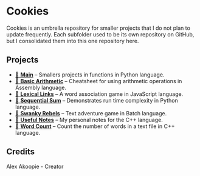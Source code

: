 # Cookies

Cookies is an umbrella repository for smaller projects that I do not plan to update frequently. Each subfolder used to be its own repository on GitHub, but I consolidated them into this one repository here.

## Projects

- [📁 **Main**](/~Main/) – Smallers projects in functions in Python language.
- [📁 **Basic Arithmetic**](/Basic-Arithmetic/) – Cheatsheet for using arithmetic operations in Assembly language.
- [📁 **Lexical Links**](/Lexical-Links/) – A word association game in JavaScript language.
- [📁 **Sequential Sum**](/Sequential-Sum/) – Demonstrates run time complexity in Python language.
- [📁 **Swanky Rebels**](/Swanky-Rebels/) – Text adventure game in Batch language.
- [📁 **Useful Notes**](/Useful-Notes/) – My personal notes for the C++ language.
- [📁 **Word Count**](/Word-Count/) – Count the number of words in a text file in C++ language.

## Credits

Alex Akoopie - Creator
